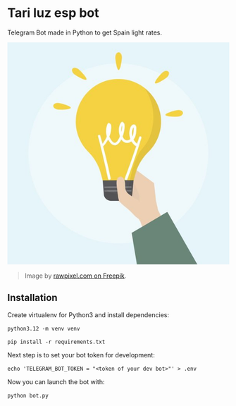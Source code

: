 # Tari luz esp bot

Telegram Bot made in Python to get Spain light rates.

![bot-pic](tari-luz-esp-bot.jpg)

> Image by [rawpixel.com on Freepik](https://www.freepik.com/free-vector/illustration-light-bulb-icon_3207916.htm).

## Installation

Create virtualenv for Python3 and install dependencies:

```shell
python3.12 -m venv venv
```

```shell
pip install -r requirements.txt
```

Next step is to set your bot token for development:

```shell
echo 'TELEGRAM_BOT_TOKEN = "<token of your dev bot>"' > .env
```

Now you can launch the bot with:

```shell
python bot.py
```
